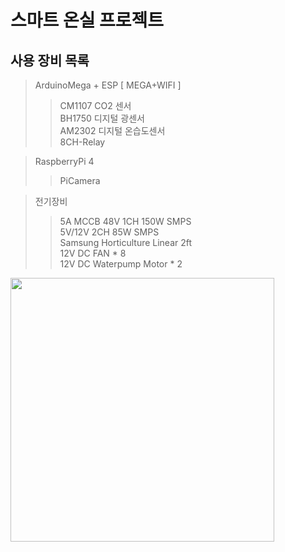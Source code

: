 # 스마트 온실 프로젝트

## 사용 장비 목록  

> ArduinoMega + ESP [ MEGA+WIFI ]  
>> CM1107 CO2 센서  
>> BH1750 디지털 광센서  
>> AM2302 디지털 온습도센서  
>> 8CH-Relay  
  
  
  
>RaspberryPi 4  
>>PiCamera  
  
  
  
>전기장비  
>> 5A MCCB
>> 48V 1CH 150W SMPS  
>> 5V/12V 2CH 85W SMPS  
>> Samsung Horticulture Linear 2ft  
>> 12V DC FAN * 8  
>> 12V DC Waterpump Motor * 2  
 
<img width="422" src="https://github.com/yjh96/Greenhouse/blob/master/image/%EB%84%A4%ED%8A%B8%EC%9B%8C%ED%81%AC%EB%AA%A8%EC%8B%9D%EB%8F%84.png">
 
